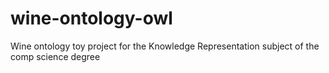 # wine-ontology-owl
Wine ontology toy project for the Knowledge Representation subject of the comp science degree
